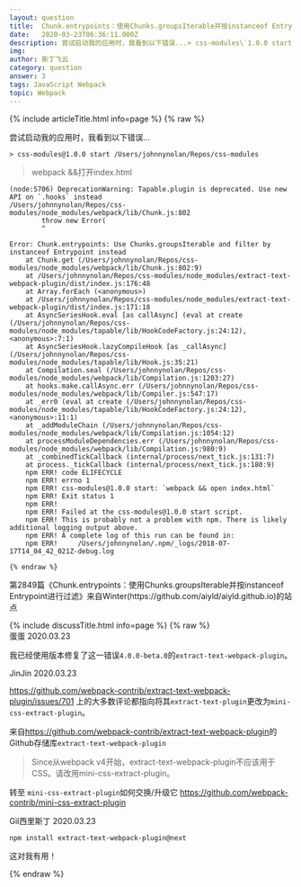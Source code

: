 ```yaml
---
layout: question
title:  Chunk.entrypoints：使用Chunks.groupsIterable并按instanceof Entrypoint进行过滤
date:   2020-03-23T06:36:11.000Z
description: 尝试启动我的应用时，我看到以下错误...> css-modules\`1.0.0 start /Users/johnnynolan/Repos/css-...
img: 
author: 斯丁飞云
category: question
answer: 3
tags: JavaScript Webpack
topic: Webpack
---
```

<div class="article-root">
  <div class="article">
    {% include articleTitle.html info=page %}
    {% raw %}
    <div class="article-content"><p><font style="vertical-align: inherit;"><font style="vertical-align: inherit;">尝试启动我的应用时，我看到以下错误...</font></font></p>

<pre><code>&gt; css-modules@1.0.0 start /Users/johnnynolan/Repos/css-modules
</code></pre>

<blockquote>
  <p><font style="vertical-align: inherit;"><font style="vertical-align: inherit;">webpack &amp;&amp;打开index.html</font></font></p>
</blockquote>

<pre><code>(node:5706) DeprecationWarning: Tapable.plugin is deprecated. Use new API on `.hooks` instead<font></font>
/Users/johnnynolan/Repos/css-modules/node_modules/webpack/lib/Chunk.js:802<font></font>
        throw new Error(<font></font>
        ^<font></font>
<font></font>
Error: Chunk.entrypoints: Use Chunks.groupsIterable and filter by instanceof Entrypoint instead<font></font>
    at Chunk.get (/Users/johnnynolan/Repos/css-modules/node_modules/webpack/lib/Chunk.js:802:9)<font></font>
    at /Users/johnnynolan/Repos/css-modules/node_modules/extract-text-webpack-plugin/dist/index.js:176:48<font></font>
    at Array.forEach (&lt;anonymous&gt;)<font></font>
    at /Users/johnnynolan/Repos/css-modules/node_modules/extract-text-webpack-plugin/dist/index.js:171:18<font></font>
    at AsyncSeriesHook.eval [as callAsync] (eval at create (/Users/johnnynolan/Repos/css-modules/node_modules/tapable/lib/HookCodeFactory.js:24:12), &lt;anonymous&gt;:7:1)<font></font>
    at AsyncSeriesHook.lazyCompileHook [as _callAsync] (/Users/johnnynolan/Repos/css-modules/node_modules/tapable/lib/Hook.js:35:21)<font></font>
    at Compilation.seal (/Users/johnnynolan/Repos/css-modules/node_modules/webpack/lib/Compilation.js:1203:27)<font></font>
    at hooks.make.callAsync.err (/Users/johnnynolan/Repos/css-modules/node_modules/webpack/lib/Compiler.js:547:17)<font></font>
    at _err0 (eval at create (/Users/johnnynolan/Repos/css-modules/node_modules/tapable/lib/HookCodeFactory.js:24:12), &lt;anonymous&gt;:11:1)<font></font>
    at _addModuleChain (/Users/johnnynolan/Repos/css-modules/node_modules/webpack/lib/Compilation.js:1054:12)<font></font>
    at processModuleDependencies.err (/Users/johnnynolan/Repos/css-modules/node_modules/webpack/lib/Compilation.js:980:9)<font></font>
    at _combinedTickCallback (internal/process/next_tick.js:131:7)<font></font>
    at process._tickCallback (internal/process/next_tick.js:180:9)<font></font>
    npm ERR! code ELIFECYCLE<font></font>
    npm ERR! errno 1<font></font>
    npm ERR! css-modules@1.0.0 start: `webpack &amp;&amp; open index.html`<font></font>
    npm ERR! Exit status 1<font></font>
    npm ERR! <font></font>
    npm ERR! Failed at the css-modules@1.0.0 start script.<font></font>
    npm ERR! This is probably not a problem with npm. There is likely additional logging output above.<font></font>
    npm ERR! A complete log of this run can be found in:<font></font>
    npm ERR!     /Users/johnnynolan/.npm/_logs/2018-07-17T14_04_42_021Z-debug.log<font></font>
</code></pre></div>
    {% endraw %}
  </div>
  <p class="winter_mark">第2849篇《Chunk.entrypoints：使用Chunks.groupsIterable并按instanceof Entrypoint进行过滤》来自Winter(https://github.com/aiyld/aiyld.github.io)的站点</p>
  <div class="discuss-wrapper">
    {% include discussTitle.html info=page %}
    {% raw %}
    <div class="discuss-list">
    <div class="discuss-item">
        <div class="discuss-parent">
          <div class="discuss-meta">
            <span class="discuss-user">蛋蛋</span>
            <span class="discuss-time">2020.03.23</span>
          </div>
          <div class="discuss-comment"><p><font style="vertical-align: inherit;"><font style="vertical-align: inherit;">我已经使用版本修复了这一错误</font></font><code>4.0.0-beta.0</code><font style="vertical-align: inherit;"><font style="vertical-align: inherit;">的</font></font><code>extract-text-webpack-plugin</code><font style="vertical-align: inherit;"><font style="vertical-align: inherit;">。</font></font></p></div>
        </div></div><div class="discuss-item">
        <div class="discuss-parent">
          <div class="discuss-meta">
            <span class="discuss-user">JinJin</span>
            <span class="discuss-time">2020.03.23</span>
          </div>
          <div class="discuss-comment"><p><font style="vertical-align: inherit;"></font><a href="https://github.com/webpack-contrib/extract-text-webpack-plugin/issues/701" rel="noreferrer"><font style="vertical-align: inherit;"><font style="vertical-align: inherit;">https://github.com/webpack-contrib/extract-text-webpack-plugin/issues/701</font></font></a><font style="vertical-align: inherit;"><font style="vertical-align: inherit;"> 
 上的</font><font style="vertical-align: inherit;">大多数评论都</font><font style="vertical-align: inherit;">指向将其</font></font><code>extract-text-plugin</code><font style="vertical-align: inherit;"><font style="vertical-align: inherit;">更改为</font></font><code>mini-css-extract-plugin</code><font style="vertical-align: inherit;"><font style="vertical-align: inherit;">。</font></font></p>

<p><font style="vertical-align: inherit;"><font style="vertical-align: inherit;">来自</font><a href="https://github.com/webpack-contrib/extract-text-webpack-plugin" rel="noreferrer"><font style="vertical-align: inherit;">https://github.com/webpack-contrib/extract-text-webpack-plugin</font></a><font style="vertical-align: inherit;">的Github存储库</font></font><code>extract-text-webpack-plugin</code>  <a href="https://github.com/webpack-contrib/extract-text-webpack-plugin" rel="noreferrer"><font style="vertical-align: inherit;"></font></a></p>

<blockquote>
  <p><font style="vertical-align: inherit;"><font style="vertical-align: inherit;">Since️从webpack v4开始，extract-text-webpack-plugin不应该用于CSS。</font><font style="vertical-align: inherit;">请改用mini-css-extract-plugin。</font></font></p>
</blockquote>

<p><font style="vertical-align: inherit;"><font style="vertical-align: inherit;">转至 
 </font></font><code>mini-css-extract-plugin</code><font style="vertical-align: inherit;"><font style="vertical-align: inherit;">如何交换/升级它
  </font></font><a href="https://github.com/webpack-contrib/mini-css-extract-plugin" rel="noreferrer"><font style="vertical-align: inherit;"><font style="vertical-align: inherit;">https://github.com/webpack-contrib/mini-css-extract-plugin</font></font></a></p></div>
        </div></div><div class="discuss-item">
        <div class="discuss-parent">
          <div class="discuss-meta">
            <span class="discuss-user">Gil西里斯丁</span>
            <span class="discuss-time">2020.03.23</span>
          </div>
          <div class="discuss-comment"><pre><code>npm install extract-text-webpack-plugin@next
</code></pre>

<p><font style="vertical-align: inherit;"><font style="vertical-align: inherit;">这对我有用！</font></font></p></div>
        </div></div>
    </div>
    {% endraw %}
  </div>
<div>
